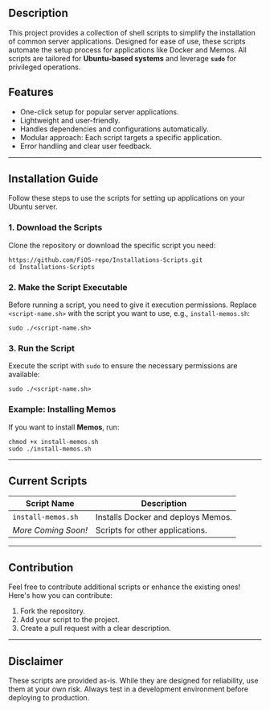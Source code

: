 ## Description
This project provides a collection of shell scripts to simplify the installation of common server applications. Designed for ease of use, these scripts automate the setup process for applications like Docker and Memos. All scripts are tailored for **Ubuntu-based systems** and leverage **`sudo`** for privileged operations.
## Features
- One-click setup for popular server applications.
- Lightweight and user-friendly.
- Handles dependencies and configurations automatically.
- Modular approach: Each script targets a specific application.
- Error handling and clear user feedback.
---
## Installation Guide

Follow these steps to use the scripts for setting up applications on your Ubuntu server.
### 1. Download the Scripts

Clone the repository or download the specific script you need:
```
https://github.com/FiOS-repo/Installations-Scripts.git
cd Installations-Scripts
```
### 2. Make the Script Executable

Before running a script, you need to give it execution permissions. Replace `<script-name.sh>` with the script you want to use, e.g., `install-memos.sh`:
```
sudo ./<script-name.sh>
```
### 3. Run the Script

Execute the script with `sudo` to ensure the necessary permissions are available:
```
sudo ./<script-name.sh>
```
### Example: Installing Memos

If you want to install **Memos**, run:
```
chmod +x install-memos.sh 
sudo ./install-memos.sh
```
---
## Current Scripts

| Script Name         | Description                        |
| ------------------- | ---------------------------------- |
| `install-memos.sh`  | Installs Docker and deploys Memos. |
| _More Coming Soon!_ | Scripts for other applications.    |

---
## Contribution

Feel free to contribute additional scripts or enhance the existing ones! Here's how you can contribute:

1. Fork the repository.
2. Add your script to the project.
3. Create a pull request with a clear description.
---
## Disclaimer

These scripts are provided as-is. While they are designed for reliability, use them at your own risk. Always test in a development environment before deploying to production.